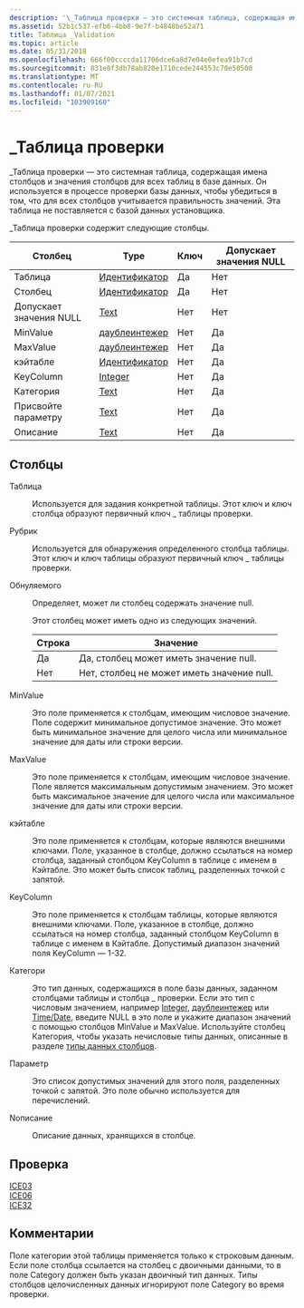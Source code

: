 ```yaml
---
description: '\_Таблица проверки — это системная таблица, содержащая имена столбцов и значения столбцов для всех таблиц в базе данных.'
ms.assetid: 52b1c537-efb6-4bb8-9e7f-b4848be52a71
title: Таблица _Validation
ms.topic: article
ms.date: 05/31/2018
ms.openlocfilehash: 666f00ccccda11706dce6a8d7e04e0efea91b7cd
ms.sourcegitcommit: 831e8f3db78ab820e1710cede244553c70e50500
ms.translationtype: MT
ms.contentlocale: ru-RU
ms.lasthandoff: 01/07/2021
ms.locfileid: "103909160"
---
```

# <a name="_validation-table"></a>\_Таблица проверки

\_Таблица проверки — это системная таблица, содержащая имена столбцов и значения столбцов для всех таблиц в базе данных. Он используется в процессе проверки базы данных, чтобы убедиться в том, что для всех столбцов учитывается правильность значений. Эта таблица не поставляется с базой данных установщика.

\_Таблица проверки содержит следующие столбцы.



| Столбец      | Type                               | Ключ | Допускает значения NULL |
|-------------|------------------------------------|-----|----------|
| Таблица       | [Идентификатор](identifier.md)       | Да   | Нет        |
| Столбец      | [Идентификатор](identifier.md)       | Да   | Нет        |
| Допускает значения NULL    | [Text](text.md)                   | Нет   | Нет        |
| MinValue    | [даублеинтежер](doubleinteger.md) | Нет   | Да        |
| MaxValue    | [даублеинтежер](doubleinteger.md) | Нет   | Да        |
| кэйтабле    | [Идентификатор](identifier.md)       | Нет   | Да        |
| KeyColumn   | [Integer](integer.md)             | Нет   | Да        |
| Категория    | [Text](text.md)                   | Нет   | Да        |
| Присвойте параметру         | [Text](text.md)                   | Нет   | Да        |
| Описание | [Text](text.md)                   | Нет   | Да        |



 

## <a name="columns"></a>Столбцы

<dl> <dt>

<span id="Table"></span><span id="table"></span><span id="TABLE"></span>Таблица
</dt> <dd>

Используется для задания конкретной таблицы. Этот ключ и ключ столбца образуют первичный ключ \_ таблицы проверки.

</dd> <dt>

<span id="Column"></span><span id="column"></span><span id="COLUMN"></span>Рубрик
</dt> <dd>

Используется для обнаружения определенного столбца таблицы. Этот ключ и ключ таблицы образуют первичный ключ \_ таблицы проверки.

</dd> <dt>

<span id="Nullable"></span><span id="nullable"></span><span id="NULLABLE"></span>Обнуляемого
</dt> <dd>

Определяет, может ли столбец содержать значение null.

Этот столбец может иметь одно из следующих значений.



| Строка | Значение                                   |
|--------|-------------------------------------------|
| Да      | Да, столбец может иметь значение null.    |
| Нет      | Нет, столбец не может иметь значение null. |



 

</dd> <dt>

<span id="MinValue"></span><span id="minvalue"></span><span id="MINVALUE"></span>MinValue
</dt> <dd>

Это поле применяется к столбцам, имеющим числовое значение. Поле содержит минимальное допустимое значение. Это может быть минимальное значение для целого числа или минимальное значение для даты или строки версии.

</dd> <dt>

<span id="MaxValue"></span><span id="maxvalue"></span><span id="MAXVALUE"></span>MaxValue
</dt> <dd>

Это поле применяется к столбцам, имеющим числовое значение. Поле является максимальным допустимым значением. Это может быть максимальное значение для целого числа или максимальное значение для даты или строки версии.

</dd> <dt>

<span id="KeyTable"></span><span id="keytable"></span><span id="KEYTABLE"></span>кэйтабле
</dt> <dd>

Это поле применяется к столбцам, которые являются внешними ключами. Поле, указанное в столбце, должно ссылаться на номер столбца, заданный столбцом KeyColumn в таблице с именем в Кэйтабле. Это может быть список таблиц, разделенных точкой с запятой.

</dd> <dt>

<span id="KeyColumn"></span><span id="keycolumn"></span><span id="KEYCOLUMN"></span>KeyColumn
</dt> <dd>

Это поле применяется к столбцам таблицы, которые являются внешними ключами. Поле, указанное в столбце, должно ссылаться на номер столбца, заданный столбцом KeyColumn в таблице с именем в Кэйтабле. Допустимый диапазон значений поля KeyColumn — 1-32.

</dd> <dt>

<span id="Category"></span><span id="category"></span><span id="CATEGORY"></span>Категори
</dt> <dd>

Это тип данных, содержащихся в поле базы данных, заданном столбцами таблицы и столбца \_ проверки. Если это тип с числовым значением, например [Integer](integer.md), [даублеинтежер](doubleinteger.md) или [Time/Date](time-date.md), введите NULL в это поле и укажите диапазон значений с помощью столбцов MinValue и MaxValue. Используйте столбец Категория, чтобы указать нечисловые типы данных, описанные в разделе [типы данных столбцов](column-data-types.md).

</dd> <dt>

<span id="Set"></span><span id="set"></span><span id="SET"></span>Параметр
</dt> <dd>

Это список допустимых значений для этого поля, разделенных точкой с запятой. Это поле обычно используется для перечислений.

</dd> <dt>

<span id="Description"></span><span id="description"></span><span id="DESCRIPTION"></span>Nописание
</dt> <dd>

Описание данных, хранящихся в столбце.

</dd> </dl>

## <a name="validation"></a>Проверка

<dl>

[ICE03](ice03.md)  
[ICE06](ice06.md)  
[ICE32](ice32.md)  
</dl>

## <a name="remarks"></a>Комментарии

Поле категории этой таблицы применяется только к строковым данным. Если поле столбца ссылается на столбец с двоичными данными, то в поле Category должен быть указан двоичный тип данных. Типы столбцов целочисленных данных игнорируют поле Category во время проверки.

 

 



